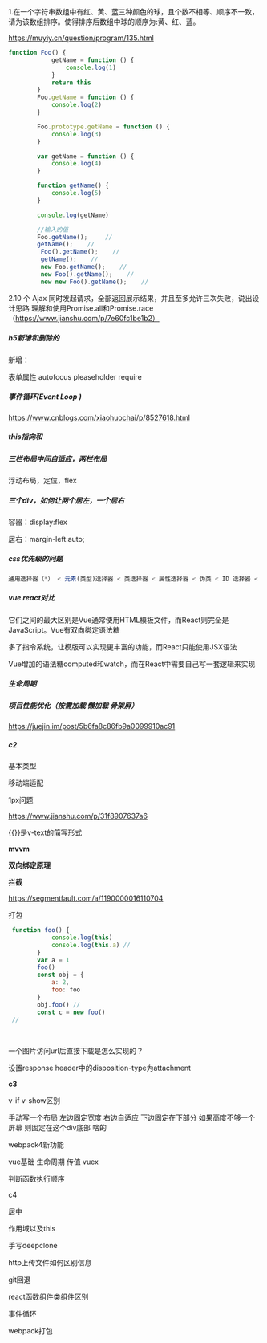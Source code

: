 1.在一个字符串数组中有红、黄、蓝三种颜色的球，且个数不相等、顺序不一致，请为该数组排序。使得排序后数组中球的顺序为:黄、红、蓝。 

<https://muyiy.cn/question/program/135.html> 

```js 
function Foo() {
            getName = function () {
                console.log(1)
            }
            return this
        }
        Foo.getName = function () {
            console.log(2)
        }

        Foo.prototype.getName = function () {
            console.log(3)
        }

        var getName = function () {
            console.log(4)
        }

        function getName() {
            console.log(5)
        }

        console.log(getName)

        //输入的值
        Foo.getName();     // 
        getName();    // 
         Foo().getName();    // 
         getName();    // 
         new Foo.getName();    // 
         new Foo().getName();    // 
         new new Foo().getName();    // 
```
2.10 个 Ajax 同时发起请求，全部返回展示结果，并且至多允许三次失败，说出设计思路
理解和使用Promise.all和Promise.race（https://www.jianshu.com/p/7e60fc1be1b2）




##### h5新增和删除的

新增：

表单属性 autofocus   pleaseholder   require

##### 事件循环(Event Loop )

<https://www.cnblogs.com/xiaohuochai/p/8527618.html> 

##### this指向和

##### 三栏布局中间自适应，两栏布局

浮动布局，定位，flex

##### 三个div，如何让两个居左，一个居右

容器：display:flex 

居右：margin-left:auto;

##### css优先级的问题

```js
通用选择器（*） < 元素(类型)选择器 < 类选择器 < 属性选择器 < 伪类 < ID 选择器 < 内联样式
```

##### vue react对比

它们之间的最大区别是Vue通常使用HTML模板文件，而React则完全是JavaScript。Vue有双向绑定语法糖 

多了指令系统，让模版可以实现更丰富的功能，而React只能使用JSX语法 

Vue增加的语法糖computed和watch，而在React中需要自己写一套逻辑来实现 

##### 生命周期



##### 项目性能优化（按需加载  懒加载 骨架屏）

<https://juejin.im/post/5b6fa8c86fb9a0099910ac91> 

##### c2

基本类型

移动端适配

1px问题

<https://www.jianshu.com/p/31f8907637a6> 

{{}}是v-text的简写形式 



**mvvm**

**双向绑定原理**

**拦截**

<https://segmentfault.com/a/1190000016110704> 

打包



```js
 function foo() {
            console.log(this)
            console.log(this.a) //
        }
        var a = 1
        foo()
        const obj = {
            a: 2,
            foo: foo
        }
        obj.foo() // 
        const c = new foo() 
 //
        
            
```



 

一个图片访问url后直接下载是怎么实现的？

设置response header中的disposition-type为attachment 



**c3**

v-if v-show区别

手动写一个布局   左边固定宽度  右边自适应 下边固定在下部分  如果高度不够一个屏幕 则固定在这个div底部 啥的

webpack4新功能

vue基础 生命周期 传值  vuex

判断函数执行顺序

c4

居中

作用域以及this

手写deepclone

http上传文件如何区别信息

git回退

react函数组件类组件区别

事件循环

webpack打包

